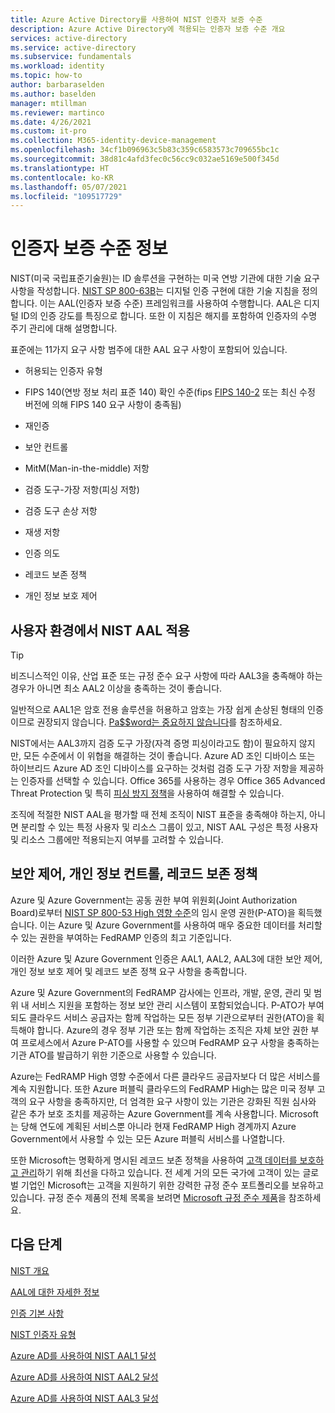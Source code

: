 ```yaml
---
title: Azure Active Directory를 사용하여 NIST 인증자 보증 수준
description: Azure Active Directory에 적용되는 인증자 보증 수준 개요
services: active-directory
ms.service: active-directory
ms.subservice: fundamentals
ms.workload: identity
ms.topic: how-to
author: barbaraselden
ms.author: baselden
manager: mtillman
ms.reviewer: martinco
ms.date: 4/26/2021
ms.custom: it-pro
ms.collection: M365-identity-device-management
ms.openlocfilehash: 34cf1b096963c5b83c359c6583573c709655bc1c
ms.sourcegitcommit: 38d81c4afd3fec0c56cc9c032ae5169e500f345d
ms.translationtype: HT
ms.contentlocale: ko-KR
ms.lasthandoff: 05/07/2021
ms.locfileid: "109517729"
---
```

# <a name="about-authenticator-assurance-levels"></a>인증자 보증 수준 정보

NIST(미국 국립표준기술원)는 ID 솔루션을 구현하는 미국 연방 기관에 대한 기술 요구 사항을 작성합니다. [NIST SP 800-63B](https://pages.nist.gov/800-63-3/sp800-63b.html)는 디지털 인증 구현에 대한 기술 지침을 정의합니다. 이는 AAL(인증자 보증 수준) 프레임워크를 사용하여 수행합니다. AAL은 디지털 ID의 인증 강도를 특징으로 합니다. 또한 이 지침은 해지를 포함하여 인증자의 수명 주기 관리에 대해 설명합니다. 

표준에는 11가지 요구 사항 범주에 대한 AAL 요구 사항이 포함되어 있습니다.

* 허용되는 인증자 유형

* FIPS 140(연방 정보 처리 표준 140) 확인 수준(fips [FIPS 140-2](https://csrc.nist.gov/publications/detail/fips/140/2/final) 또는 최신 수정 버전에 의해 FIPS 140 요구 사항이 충족됨)

* 재인증

* 보안 컨트롤

* MitM(Man-in-the-middle) 저항

* 검증 도구-가장 저항(피싱 저항)

* 검증 도구 손상 저항

* 재생 저항

* 인증 의도

* 레코드 보존 정책

* 개인 정보 보호 제어

## <a name="applying-nist-aals-in-your-environment"></a>사용자 환경에서 NIST AAL 적용

> [!TIP]
> 비즈니스적인 이유, 산업 표준 또는 규정 준수 요구 사항에 따라 AAL3을 충족해야 하는 경우가 아니면 최소 AAL2 이상을 충족하는 것이 좋습니다.

일반적으로 AAL1은 암호 전용 솔루션을 허용하고 암호는 가장 쉽게 손상된 형태의 인증이므로 권장되지 않습니다. [Pa$$word는 중요하지 않습니다](https://techcommunity.microsoft.com/t5/azure-active-directory-identity/your-pa-word-doesn-t-matter/ba-p/731984)를 참조하세요. 

NIST에서는 AAL3까지 검증 도구 가장(자격 증명 피싱이라고도 함)이 필요하지 않지만, 모든 수준에서 이 위협을 해결하는 것이 좋습니다. Azure AD 조인 디바이스 또는 하이브리드 Azure AD 조인 디바이스를 요구하는 것처럼 검증 도구 가장 저항을 제공하는 인증자를 선택할 수 있습니다. Office 365를 사용하는 경우 Office 365 Advanced Threat Protection 및 특히 [피싱 방지 정책](/microsoft-365/security/office-365-security/set-up-anti-phishing-policies)을 사용하여 해결할 수 있습니다.

조직에 적절한 NIST AAL을 평가할 때 전체 조직이 NIST 표준을 충족해야 하는지, 아니면 분리할 수 있는 특정 사용자 및 리소스 그룹이 있고, NIST AAL 구성은 특정 사용자 및 리소스 그룹에만 적용되는지 여부를 고려할 수 있습니다. 

## <a name="security-controls-privacy-controls-records-retention-policy"></a>보안 제어, 개인 정보 컨트롤, 레코드 보존 정책

Azure 및 Azure Government는 공동 권한 부여 위원회(Joint Authorization Board)로부터 [NIST SP 800-53 High 영향 수준](https://nvd.nist.gov/800-53/Rev4/impact/high)의 임시 운영 권한(P-ATO)을 획득했습니다. 이는 Azure 및 Azure Government를 사용하여 매우 중요한 데이터를 처리할 수 있는 권한을 부여하는 FedRAMP 인증의 최고 기준입니다.

이러한 Azure 및 Azure Government 인증은 AAL1, AAL2, AAL3에 대한 보안 제어, 개인 정보 보호 제어 및 레코드 보존 정책 요구 사항을 충족합니다.

Azure 및 Azure Government의 FedRAMP 감사에는 인프라, 개발, 운영, 관리 및 범위 내 서비스 지원을 포함하는 정보 보안 관리 시스템이 포함되었습니다. P-ATO가 부여되도 클라우드 서비스 공급자는 함께 작업하는 모든 정부 기관으로부터 권한(ATO)을 획득해야 합니다. Azure의 경우 정부 기관 또는 함께 작업하는 조직은 자체 보안 권한 부여 프로세스에서 Azure P-ATO를 사용할 수 있으며 FedRAMP 요구 사항을 충족하는 기관 ATO를 발급하기 위한 기준으로 사용할 수 있습니다.

Azure는 FedRAMP High 영향 수준에서 다른 클라우드 공급자보다 더 많은 서비스를 계속 지원합니다. 또한 Azure 퍼블릭 클라우드의 FedRAMP High는 많은 미국 정부 고객의 요구 사항을 충족하지만, 더 엄격한 요구 사항이 있는 기관은 강화된 직원 심사와 같은 추가 보호 조치를 제공하는 Azure Government를 계속 사용합니다. Microsoft는 당해 연도에 계획된 서비스뿐 아니라 현재 FedRAMP High 경계까지 Azure Government에서 사용할 수 있는 모든 Azure 퍼블릭 서비스를 나열합니다.

또한 Microsoft는 명확하게 명시된 레코드 보존 정책을 사용하여 [고객 데이터를 보호하고 관리](https://www.microsoft.com/trust-center/privacy/data-management)하기 위해 최선을 다하고 있습니다. 전 세계 거의 모든 국가에 고객이 있는 글로벌 기업인 Microsoft는 고객을 지원하기 위한 강력한 규정 준수 포트폴리오를 보유하고 있습니다. 규정 준수 제품의 전체 목록을 보려면 [Microsoft 규정 준수 제품](https://docs.microsoft.com/compliance/regulatory/offering-home)을 참조하세요. 

## <a name="next-steps"></a>다음 단계 

[NIST 개요](nist-overview.md)

[AAL에 대한 자세한 정보](nist-about-authenticator-assurance-levels.md)

[인증 기본 사항](nist-authentication-basics.md)

[NIST 인증자 유형](nist-authenticator-types.md)

[Azure AD를 사용하여 NIST AAL1 달성](nist-authenticator-assurance-level-1.md)

[Azure AD를 사용하여 NIST AAL2 달성](nist-authenticator-assurance-level-2.md)

[Azure AD를 사용하여 NIST AAL3 달성](nist-authenticator-assurance-level-3.md) 